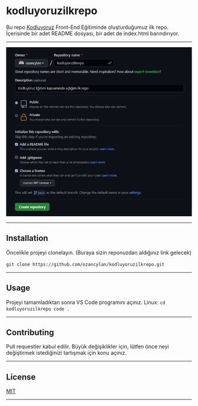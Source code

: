# kodluyoruzilkrepo

Bu repo [Kodluyoruz](https://www.kodluyoruz.org/) Front-End Eğitiminde oluşturduğumuz ilk repo. İçerisinde bir adet README dosyası, bir adet de index.html barındırıyor.

---
![](https://github.com/ozancylan/kodluyoruzilkrepo/blob/3972430801edd03ba9c6d841e5328b39773f0838/kayit-fotografi.png)

---
## Installation
Öncelikle projeyi clonelayın. (Buraya sizin reponuzdan aldığınız link gelecek)

`git clone https://github.com/ozancylan/kodluyoruzilkrepo.git `

---
## Usage
Projeyi tamamladıktan sonra VS Code programını açınız.
Linux: 
`cd kodluyoruzilkrepo
code .`

---
## Contributing
Pull requestler kabul edilir. Büyük değişiklikler için, lütfen önce neyi değiştirmek istediğinizi tartışmak için konu açınız.

---
## License
[MIT](https://choosealicense.com/licenses/mit/)

---
